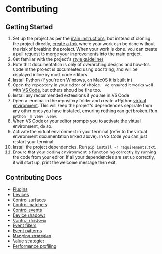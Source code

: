 
# Contributing

## Getting Started

1.  Set up the project as per the [main instructions](../setup.md), but instead
    of cloning the project directly, 
    [create a fork](https://docs.github.com/en/get-started/quickstart/fork-a-repo)
    where your work can be done without the risk of breaking the project. When
    your work is done, you can create a pull request to merge your improvements
    into the main project.
2.  Get familiar with the project's [style guidelines](style.md)
3.  Note that documentation is only of overarching designs and how-tos. Code in
    the project is documented using docstring, and will be displayed inline by
    most code editors.
5.  Install [Python](https://www.python.org/downloads/) (if you're on Windows,
    on MacOS it is built in)
4.  Open the repository in your editor of choice. I've ensured it works well with
    [VS Code](https://code.visualstudio.com), but others should be fine too.
5.  Install any recommended extensions if you are in VS Code
6.  Open a terminal in the repository folder and create a Python 
    [virtual environment](https://docs.python.org/3/library/venv.html). This will
    keep the project's dependencies separate from any other ones you have
    installed, ensuring nothing can get broken. Run `python -m venv .venv`.
7.  When VS Code or your editor prompts you to activate the virtual environment,
    do so.
8.  Activate the virtual environment in your terminal (refer to the virtual
    environment documentation linked above). In VS Code you can just restart your
    terminal.
9.  Install the project dependencies. Run `pip install -r requirements.txt`.
10. Ensure that your coding environment is functioning correctly by running the
    code from your editor. If all your dependencies are set up correctly, it
    will start up, print the welcome message then exit.

## Contributing Docs

* [Plugins](plugins.md)
* [Devices](devices.md)
* [Control surfaces](controlsurface.md)
* [Control matchers](controlmatcher.md)
* [Control events](controlevent.md)
* [Device shadows](deviceshadow.md)
* [Control shadows](controlshadow.md)
* [Event filters](eventfilter.md)
* [Event patterns](eventpattern.md)
* [Mapping strategies](mappingstrategy.md)
* [Value strategies](valuestrategy.md)
* [Performance profiling](performance.md)
